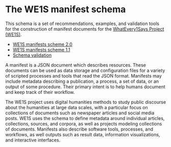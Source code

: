 # The WE1S manifest schema

This schema is a set of recommendations, examples, and validation tools for the construction of manifest documents for the [WhatEvery1Says Project (WE1S)](https://we1s.ucsb.edu/).

-  [WE1S manifests scheme 2.0](we1s-manifest-schema-2.0.md)
-  [WE1S manifests scheme 1.1](we1s-manifest-schema-1.1.md)
-  [Schema validation](schema/README.md)

A manifest is a JSON document which describes resources. These documents can be used as data storage and configuration files for a variety of scripted processes and tools that read the JSON format. Manifests may include metadata describing a publication, a process, a set of data, or an output of some procedure. Their primary intent is to help humans document and keep track of their workflow.

The WE1S project uses digital humanities methods to study public discourse about the humanities at large data scales, with a particular focus on collections of documents such as newspaper articles and social media posts. WE1S uses the schema to define metadata around individual articles, collections, sources, and corpora, as well as projects modeling collections of documents. Manifests also describe software tools, processes, and workflows, as well outputs such as result data, information visualizations, and interactive interfaces.
